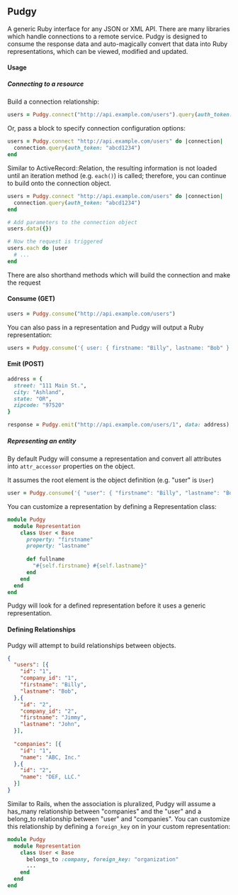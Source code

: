 ## Pudgy

A generic Ruby interface for any JSON or XML API.  There are many libraries which handle connections to a remote service.  Pudgy is designed to consume the response data and auto-magically convert that data into Ruby representations, which can be viewed, modified and updated.

#### Usage

##### Connecting to a resource

Build a connection relationship:

```ruby
users = Pudgy.connect("http://api.example.com/users").query(auth_token: "abcd1234")
````

Or, pass a block to specify connection configuration options:

```ruby
users = Pudgy.connect "http://api.example.com/users" do |connection|
  connection.query(auth_token: "abcd1234")
end
````

Similar to ActiveRecord::Relation, the resulting information is not loaded until an iteration method (e.g. `each()`) is called; therefore, you can continue to build onto the connection object.

```ruby
users = Pudgy.connect "http://api.example.com/users" do |connection|
  connection.query(auth_token: "abcd1234")
end

# Add parameters to the connection object
users.data({})

# Now the request is triggered
users.each do |user
  # ...
end
````

There are also shorthand methods which will build the connection and make the request

#### Consume (GET)

```ruby
users = Pudgy.consume("http://api.example.com/users")
````

You can also pass in a representation and Pudgy will output a Ruby representation:

```ruby
users = Pudgy.consume('{ user: { firstname: "Billy", lastname: "Bob" } }')
```

#### Emit (POST)

```ruby
address = {
  street: "111 Main St.",
  city: "Ashland",
  state: "OR",
  zipcode: "97520"
}

response = Pudgy.emit("http://api.example.com/users/1", data: address)
```

##### Representing an entity

By default Pudgy will consume a representation and convert all attributes into `attr_accessor` properties on the object.

It assumes the root element is the object definition (e.g. "user" is `User`)

```ruby
user = Pudgy.consume('{ "user": { "firstname": "Billy", "lastname": "Bob" } }')
```

You can customize a representation by defining a Representation class:

```ruby
module Pudgy
  module Representation
    class User < Base
      property: "firstname"
      property: "lastname"
      
      def fullname
        "#{self.firstname} #{self.lastname}"
      end
    end
  end
end
```

Pudgy will look for a defined representation before it uses a generic representation.

#### Defining Relationships

Pudgy will attempt to build relationships between objects.

```json
{
  "users": [{
    "id": "1",
    "company_id": "1",
    "firstname": "Billy",
    "lastname": "Bob",
  },{
    "id": "2",
    "company_id": "2",
    "firstname": "Jimmy",
    "lastname": "John",
  }],
  
  "companies": [{
    "id": "1",
    "name": "ABC, Inc."
  },{
    "id": "2",
    "name": "DEF, LLC."
  }]
}
```

Similar to Rails, when the association is pluralized, Pudgy will assume a has\_many relationship between "companies" and the "user" and a belong\_to relationship between "user" and "companies".  You can customize this relationship by defining a `foreign_key` on in your custom representation:

```ruby
module Pudgy
  module Representation
    class User < Base
      belongs_to :company, foreign_key: "organization"
      ...
    end
  end
end
```

